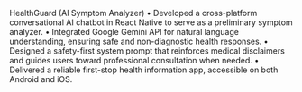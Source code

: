 HealthGuard (AI Symptom Analyzer)
•	Developed a cross-platform conversational AI chatbot in React Native to serve as a preliminary symptom analyzer.
•	Integrated Google Gemini API for natural language understanding, ensuring safe and non-diagnostic health responses.
•	Designed a safety-first system prompt that reinforces medical disclaimers and guides users toward professional consultation when needed.
•	Delivered a reliable first-stop health information app, accessible on both Android and iOS.
